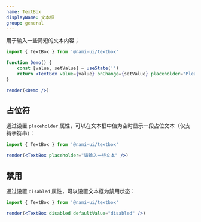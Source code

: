 ```yaml
---
name: TextBox
displayName: 文本框
group: general
---
```


用于输入一些简短的文本内容；

```jsx
import { TextBox } from '@nami-ui/textbox'

function Demo() {
    const [value, setValue] = useState('')
    return <TextBox value={value} onChange={setValue} placeholder="Please enter some text ..." />
}

render(<Demo />)
```

## 占位符

通过设置 `placeholder` 属性，可以在文本框中值为空时显示一段占位文本（仅支持字符串）：

```jsx
import { TextBox } from '@nami-ui/textbox'

render(<TextBox placeholder="请输入一些文本" />)
```

## 禁用

通过设置 `disabled` 属性，可以设置文本框为禁用状态：

```jsx
import { TextBox } from '@nami-ui/textbox'

render(<TextBox disabled defaultValue="disabled" />)
```
